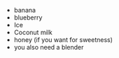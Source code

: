 * banana
* blueberry
* Ice
* Coconut milk 
* honey (if you want for sweetness)
* you also need a blender